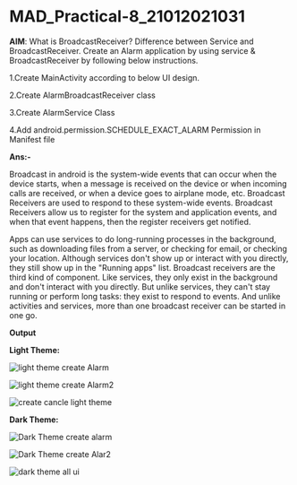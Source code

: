 # MAD_Practical-8_21012021031

<b>AIM</b>: What is BroadcastReceiver? Difference between Service and BroadcastReceiver.
Create an Alarm application by using service & BroadcastReceiver by following below instructions.

1.Create MainActivity according to below UI design.

2.Create AlarmBroadcastReceiver class

3.Create AlarmService Class

4.Add android.permission.SCHEDULE_EXACT_ALARM Permission in Manifest file

<b>Ans:-</b>

Broadcast in android is the system-wide events that can occur when the device starts, when a message is received on the device 
or when incoming calls are received, or when a device goes to airplane mode, etc. Broadcast Receivers are used to respond to
these system-wide events. Broadcast Receivers allow us to register for the system and application events, and when that event
happens, then the register receivers get notified.

Apps can use services to do long-running processes in the background, such as downloading files from a server, or checking for 
email, or checking your location. Although services don't show up or interact with you directly, they still show up in the "Running 
apps" list. Broadcast receivers are the third kind of component. Like services, they only exist in the background and don't interact 
with you directly. But unlike services, they can't stay running or perform long tasks: they exist to respond to events. And unlike
activities and services, more than one broadcast receiver can be started in one go.

<b>Output</b>

<b>Light Theme:</b>

![light theme create Alarm](https://github.com/Harshil-Ghadiya/MAD_Practical-8_21012021031/assets/122811629/29723467-97bc-4131-8db5-3b5e0f740ca2)





![light theme create Alarm2](https://github.com/Harshil-Ghadiya/MAD_Practical-8_21012021031/assets/122811629/85bcbb6a-f2c1-4d71-9c81-5790ca2dc668)





![create cancle light theme](https://github.com/Harshil-Ghadiya/MAD_Practical-8_21012021031/assets/122811629/72e9f88b-0444-40b1-9f3e-cefae3cce80c)



<b>Dark Theme:</b>



![Dark Theme create alarm](https://github.com/Harshil-Ghadiya/MAD_Practical-8_21012021031/assets/122811629/af9a570d-87ac-4a44-b87a-43b75c348b9c)





![Dark Theme create Alar2](https://github.com/Harshil-Ghadiya/MAD_Practical-8_21012021031/assets/122811629/05352605-fa88-4ba5-871b-f07ce17e15f3)





 ![dark theme all ui](https://github.com/Harshil-Ghadiya/MAD_Practical-8_21012021031/assets/122811629/1f99a51b-0209-4b76-b31f-a2a5b6db1f4a)


 
